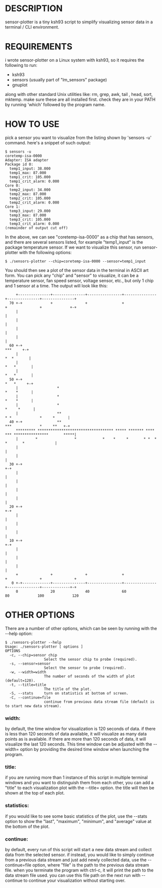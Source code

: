 # DESCRIPTION
sensor-plotter is a tiny ksh93 script to simplify visualizing sensor data in a terminal / CLI environment.

# REQUIREMENTS
i wrote sensor-plotter on a Linux system with ksh93, so it requires the following to run:

- ksh93
- sensors (usually part of "lm_sensors" package)
- gnuplot

along with other standard Unix utilities like: rm, grep, awk, tail , head, sort, mktemp. make sure these are all installed first. check they are in your PATH by running 'which' followed by the program name.

# HOW TO USE
pick a sensor you want to visualize from the listing shown by 'sensors -u' command. here's a snippet of such output:
```
$ sensors -u
coretemp-isa-0000
Adapter: ISA adapter
Package id 0:
  temp1_input: 38.000
  temp1_max: 87.000
  temp1_crit: 105.000
  temp1_crit_alarm: 0.000
Core 0:
  temp2_input: 34.000
  temp2_max: 87.000
  temp2_crit: 105.000
  temp2_crit_alarm: 0.000
Core 1:
  temp3_input: 29.000
  temp3_max: 87.000
  temp3_crit: 105.000
  temp3_crit_alarm: 0.000
(remainder of output cut off)
```

In the above, we can see "coretemp-isa-0000" as a chip that has sensors, and there are several sensors listed, for example "temp1_input" is the package temperature sensor. If we want to visualize this sensor, run sensor-plotter with the following options:
```
$ ./sensors-plotter --chip=coretemp-isa-0000 --sensor=temp1_input
```
You should then see a plot of the sensor data in the terminal in ASCII art form. You can pick any "chip" and "sensor" to visualize, it can be a temperature sensor, fan speed sensor, voltage sensor, etc., but only 1 chip and 1 sensor at a time. The output will look like this:

```
     +---------------+---------------+----------------+---------------+---------------+---------------+   
  70 +-+             +               +                +               +               +             +-+   
     |                                                                                                |   
     |                                                                                                |   
     |                                                                                                |   
     |                                                                                                |   
  60 +-+                                                                                    ***     +-+   
     |                                                                                     *  *       |   
     |                                                                                    *   *       |   
     |                                                                                    *   *       |   
  50 +-+                                                                                  *   *     +-+   
     |                  *                                                                 *    *      |   
     |                  *                                                                 *    *      |   
     |                  *                                                                *     *      |   
     |                  **                                               * *             *     *      |   
  40 +-+                **                                               ***             *     **   +-+   
     ********* *********************************** ***** ******* **** *** ****************       *****|   
     |        *                 *            *    *     *       * *  *         *       *              |   
     |                                                                                                |   
     |                                                                                                |   
  30 +-+                                                                                            +-+   
     |                                                                                                |   
     |                                                                                                |   
     |                                                                                                |   
     |                                                                                                |   
  20 +-+                                                                                            +-+   
     |                                                                                                |   
     |                                                                                                |   
     |                                                                                                |   
  10 +-+                                                                                            +-+   
     |                                                                                                |   
     |                                                                                                |   
     |                                                                                                |   
     +               +               +                +               +               +               +   
   0 +-+-------------+---------------+----------------+---------------+---------------+-------------+-+   
     0               20              40               60              80             100             120  
```

# OTHER OPTIONS
There are a number of other options, which can be seen by running with the --help option:
```
$ ./sensors-plotter --help
Usage: ./sensors-plotter [ options ]
OPTIONS
  -c, --chip=sensor chip
                  Select the sensor chip to probe (required).
  -s, --sensor=sensor
                  Select the sensor to probe (required).
  -w, --width=width
                  The number of seconds of the width of plot (default=120).
  -t, --title=title
                  The title of the plot.
  -S, --stats     turn on statistics at bottom of screen.
  -C, --continue=file
                  continue from previous data stream file (default is to start new data stream).
```

### width: 
by default, the time window for visualization is 120 seconds of data. if there is less than 120 seconds of data available, it will visualize as many data points as is available. if there are more than 120 seconds of data, it will visualize the last 120 seconds. This time window can be adjusted with the --width= option by providing the desired time window when launching the program.

### title:
if you are running more than 1 instance of this script in multiple terminal windows and you want to distinguish them from each other, you can add a "title" to each visualization plot with the --title= option. the title will then be shown at the top of each plot.

### statistics:
if you would like to see some basic statistics of the plot, use the --stats option to show the "last", "maximum", "minimum", and "average" value at the bottom of the plot.

### continue:
by default, every run of this script will start a new data stream and collect data from the selected sensor. if instead, you would like to simply continue from a previous data stream and just add newly collected data, use the --continue=file option, where "file" is the path to the previous data stream file. when you terminate the program with ctrl-c, it will print the path to the data stream file used. you can use this file path on the next run with --continue to continue your visualization without starting over.
